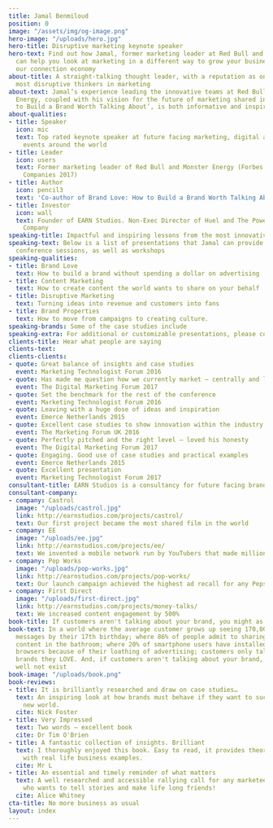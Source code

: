 ```yaml
---
title: Jamal Benmiloud
position: 0
image: "/assets/img/og-image.png"
hero-image: "/uploads/hero.jpg"
hero-title: Disruptive marketing keynote speaker
hero-text: Find out how Jamal, former marketing leader at Red Bull and Monster Energy,
  can help you look at marketing in a different way to grow your business faster in
  our connection economy
about-title: A straight-talking thought leader, with a reputation as one of the world’s
  most disruptive thinkers in marketing
about-text: Jamal’s experience leading the innovative teams at Red Bull and Monster
  Energy, coupled with his vision for the future of marketing shared in his book ‘How
  to Build a Brand Worth Talking About’, is both informative and inspiring
about-qualities:
- title: Speaker
  icon: mic
  text: Top rated keynote speaker at future facing marketing, digital and technology
    events around the world
- title: Leader
  icon: users
  text: Former marketing leader of Red Bull and Monster Energy (Forbes Most Innovative
    Companies 2017)
- title: Author
  icon: pencil3
  text: 'Co-author of Brand Love: How to Build a Brand Worth Talking About'
- title: Investor
  icon: wall
  text: Founder of EARN Studios. Non-Exec Director of Huel and The Powerful Water
    Company
speaking-title: Impactful and inspiring lessons from the most innovative businesses
speaking-text: Below is a list of presentations that Jamal can provide as keynotes,
  conference sessions, as well as workshops
speaking-qualities:
- title: Brand Love
  text: How to build a brand without spending a dollar on advertising
- title: Content Marketing
  text: How to create content the world wants to share on your behalf
- title: Disruptive Marketing
  text: Turning ideas into revenue and customers into fans
- title: Brand Properties
  text: How to move from campaigns to creating culture.
speaking-brands: Some of the case studies include
speaking-extra: For additional or customizable presentations, please contact us
clients-title: Hear what people are saying
clients-text: 
clients-clients:
- quote: Great balance of insights and case studies
  event: Marketing Technologist Forum 2016
- quote: Has made me question how we currently market — centrally and locally
  event: The Digital Marketing Forum 2017
- quote: Set the benchmark for the rest of the conference
  event: Marketing Technologist Forum 2016
- quote: Leaving with a huge dose of ideas and inspiration
  event: Emerce Netherlands 2015
- quote: Excellent case studies to show innovation within the industry
  event: The Marketing Forum UK 2016
- quote: Perfectly pitched and the right level — loved his honesty
  event: The Digital Marketing Forum 2017
- quote: Engaging. Good use of case studies and practical examples
  event: Emerce Netherlands 2015
- quote: Excellent presentation
  event: Marketing Technologist Forum 2017
consultant-title: EARN Studios is a consultancy for future facing brands
consultant-company:
- company: Castrol
  image: "/uploads/castrol.jpg"
  link: http://earnstudios.com/projects/castrol/
  text: Our first project became the most shared film in the world
- company: EE
  image: "/uploads/ee.jpg"
  link: http://earnstudios.com/projects/ee/
  text: We invented a mobile network run by YouTubers that made millions
- company: Pop Works
  image: "/uploads/pop-works.jpg"
  link: http://earnstudios.com/projects/pop-works/
  text: Our launch campaign achieved the highest ad recall for any PepsiCo brand
- company: First Direct
  image: "/uploads/first-direct.jpg"
  link: http://earnstudios.com/projects/money-talks/
  text: We increased content engagement by 500%
book-title: If customers aren't talking about your brand, you might as well not exist
book-text: In a world where the average customer grows up seeing 170,000 marketing
  messages by their 17th birthday; where 86% of people admit to sharing social media
  content in the bathroom; where 20% of smartphone users have installed adblocking
  browsers because of their loathing of advertising; customers only talk about the
  brands they LOVE. And, if customers aren't talking about your brand, you might as
  well not exist
book-image: "/uploads/book.png"
book-reviews:
- title: It is brilliantly researched and draw on case studies…
  text: An inspiring look at how brands must behave if they want to succeed in the
    new world.
  cite: Nick Foster
- title: Very Impressed
  text: Two words — excellent book
  cite: Dr Tim O'Brien
- title: A fantastic collection of insights. Brilliant
  text: I thoroughly enjoyed this book. Easy to read, it provides theories and insights
    with real life business examples.
  cite: Mr L
- title: An essential and timely reminder of what matters
  text: A well researched and accessible rallying call for any marketeer or brand
    who wants to tell stories and make life long friends!
  cite: Alice Whitney
cta-title: No more business as usual
layout: index
---
```


